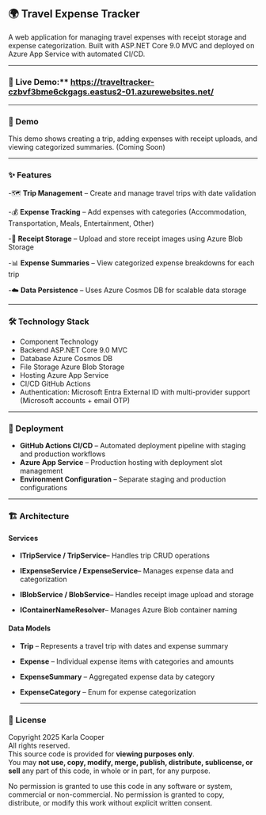 ## 🌍 Travel Expense Tracker

A web application for managing travel expenses with receipt storage and expense categorization.
Built with ASP.NET Core 9.0 MVC and deployed on Azure App Service with automated CI/CD.

---

### 🔗 Live Demo:** https://traveltracker-czbvf3bme6ckgags.eastus2-01.azurewebsites.net/

---

### 🎥 Demo


This demo shows creating a trip, adding expenses with receipt uploads, and viewing categorized summaries.
(Coming Soon)

---

### ✨ Features

-🗺️ **Trip Management** – Create and manage travel trips with date validation

-💰 **Expense Tracking** – Add expenses with categories (Accommodation, Transportation, Meals, Entertainment, Other)

-🧾 **Receipt Storage** – Upload and store receipt images using Azure Blob Storage

-📊 **Expense Summaries** – View categorized expense breakdowns for each trip

-☁️ **Data Persistence** – Uses Azure Cosmos DB for scalable data storage

---

### 🛠️ Technology Stack
- Component	Technology
- Backend	ASP.NET Core 9.0 MVC
- Database	Azure Cosmos DB
- File Storage	Azure Blob Storage
- Hosting	Azure App Service
- CI/CD	GitHub Actions
- Authentication: Microsoft Entra External ID with multi-provider support (Microsoft accounts + email OTP)

---

### 🚀 Deployment
- **GitHub Actions CI/CD** – Automated deployment pipeline with staging and production workflows
- **Azure App Service** – Production hosting with deployment slot management
- **Environment Configuration** – Separate staging and production configurations

---

### 🏗️ Architecture

#### Services

- **ITripService / TripService**– Handles trip CRUD operations

- **IExpenseService / ExpenseService**– Manages expense data and categorization

- **IBlobService / BlobService**– Handles receipt image upload and storage

- **IContainerNameResolver**– Manages Azure Blob container naming

#### Data Models

- **Trip** – Represents a travel trip with dates and expense summary

- **Expense** – Individual expense items with categories and amounts

- **ExpenseSummary** – Aggregated expense data by category

- **ExpenseCategory** – Enum for expense categorization

  ---

### 📄 License
Copyright 2025 Karla Cooper  
All rights reserved.  
This source code is provided for **viewing purposes only**.  
You may **not use, copy, modify, merge, publish, distribute, sublicense, or sell** any part of this code, in whole or in part, for any purpose.

No permission is granted to use this code in any software or system, commercial or non-commercial.
No permission is granted to copy, distribute, or modify this work without explicit written consent.  

